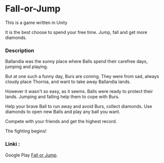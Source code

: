 # Fall-or-Jump

This is a game written in Unity

It is the best choose to spend your free time. Jump, fall and get more diamonds.

### Description

Ballandia was the sunny place where Balls spend their carefree days, jumping and playing. 

But at one such a funny day, Burs are coming. They were from sad, always cloudy place Thornia, and want to take away Ballandia lands. 

However it wasn't so easy, as it seems. Balls were ready to protect their lands. Jumping and falling help them to cope with Burs.

Help your brave Ball to run away and avoid Burs, collect diamonds. Use diamonds to open new Balls and play any ball you want. 

Compete with your friends and get the highest record.

The fighting begins!
 
### Linki :
 
Google Play [Fall or Jump](https://play.google.com/store/apps/details?id=com.CyberGamingCompany.RunandJump). 
 
